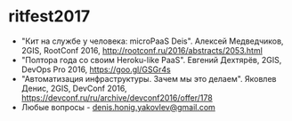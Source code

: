 # ritfest2017
- "Кит на службе у человека: microPaaS Deis". Алексей Медведчиков, 2GIS, RootConf 2016, http://rootconf.ru/2016/abstracts/2053.html
- "Полтора года со своим Heroku-like PaaS". Евгений Дехтярёв, 2GIS, DevOps Pro 2016, https://goo.gl/GSGr4s
- "Автоматизация инфраструктуры. Зачем мы это делаем". Яковлев Денис, 2GIS, DevConf 2016, https://devconf.ru/ru/archive/devconf2016/offer/178
- Любые вопросы - denis.honig.yakovlev@gmail.com
